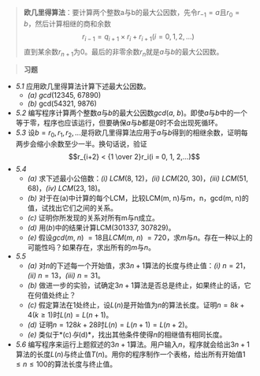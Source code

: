 > **欧几里得算法**：要计算两个整数a与b的最大公因数，先令$r_{-1}=a$且$r_0=b$，然后计算相继的商和余数$$r_{i-1}=q_{i+1} \times r_i + r_{i+1} (i = 0, 1, 2, ...)$$直到某余数$r_{n+1}$为$0$。最后的非零余数$r_n$就是$a$与$b$的最大公因数。

> **习题**
- *5.1* 应用欧几里得算法计算下述最大公因数。
	- *(a)* $gcd$($12345$, $67890$)
	- *(b)* gcd($54321$, $9876$)
- *5.2* 编写程序计算两个整数$a$与$b$的最大公因数$gcd$($a$, $b$)。即使$a$与$b$中的一个等于零，程序也应该运行，但要确保$a$与$b$都是$0$时不会出现死循环。
- *5.3* 设$b=r_0, r_1, r_2, ...$是将欧几里得算法应用于*a*与*b*得到的相继余数，证明每两步会缩小余数至少一半。换句话说，验证$$r_{i+2} < {1 \over 2}r_i(i = 0, 1, 2,...)$$
- *5.4*
	- *(a)* 求下述最小公倍数：*(i)* $LCM$($8$, $12$)，*(ii)* $LCM$($20$, $30$)，*(iii)* $LCM$($51$, $68$)，*(iv)* $LCM$($23$, $18$)。
	- *(b)* 对于在(a)中计算的每个LCM，比较LCM(m, n)与m，n，gcd(m, n)的值，试找出它们之间的关系。
	- *(c)* 证明你所发现的关系对所有m与n成立。
	- *(d)* 用$(b)$中的结果计算LCM(301337, 307829)。
	- *(e)* 假设$gcd$($m$, $n$) $= 18$且$LCM$($m$, $n$) $= 720$，求$m$与$n$。存在一种以上的可能性吗？如果存在，求出所有的$m$与$n$。
- *5.5*
	- *(a)* 对$n$的下述每一个开始值，求$3n+1$算法的长度与终止值：*(i)* $n = 21$，*(ii)* $n = 13$，*(iii)* $n = 31$。
	- *(b)* 做进一步的实验，试确定$3n+1$算法是否总是终止，如果终止的话，它在何值处终止？
	- *(c)* 假定算法在1处终止，设$L(n)$是开始值为$n$的算法长度。证明$n = 8k + 4(k \geq 1)$时$L(n) = L(n+1)$。
	- *(d)* 证明$n = 128k + 28$时$L(n) = L(n+1) = L(n+2)$。
	- *(e)* 类似于*(c)*与*(d)*，找出其他条件使得$n$的相继值有相同长度。
- *5.6* 编写程序来运行上题叙述的$3n+1$算法。用户输入$n$，程序就会给出$3n+1$算法的长度$L$($n$)与终止值$T$($n$)。用你的程序制作一个表格，给出所有开始值$1 \leq n \leq 100$的算法长度与终止值。